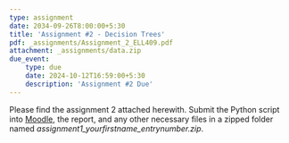 ```yaml
---
type: assignment
date: 2034-09-26T8:00:00+5:30
title: 'Assignment #2 - Decision Trees'
pdf: _assignments/Assignment_2_ELL409.pdf
attachment: _assignments/data.zip
due_event: 
    type: due
    date: 2024-10-12T16:59:00+5:30
    description: 'Assignment #2 Due'
---
```

Please find the assignment 2 attached herewith.
Submit the Python script into [Moodle](https://moodle.iitd.ac.in/mod/assign/view.php?id=125913), the report, and any other necessary files in a zipped folder named *assignment1_yourfirstname_entrynumber.zip*.
